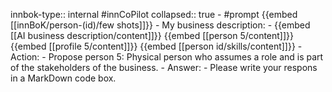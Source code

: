 innbok-type:: internal
#innCoPilot
collapsed:: true
	- #prompt {{embed [[innBoK/person-(id)/few shots]]}}
		- My business description:
		- {{embed [[AI business description/content]]}} {{embed [[person 5/content]]}} {{embed [[profile 5/content]]}} {{embed [[person id/skills/content]]}}
		- Action:
		- Propose person 5: Physical person who assumes a role and is part of the stakeholders of the business.
		- Answer:
		- Please write your respons in a MarkDown code box.



